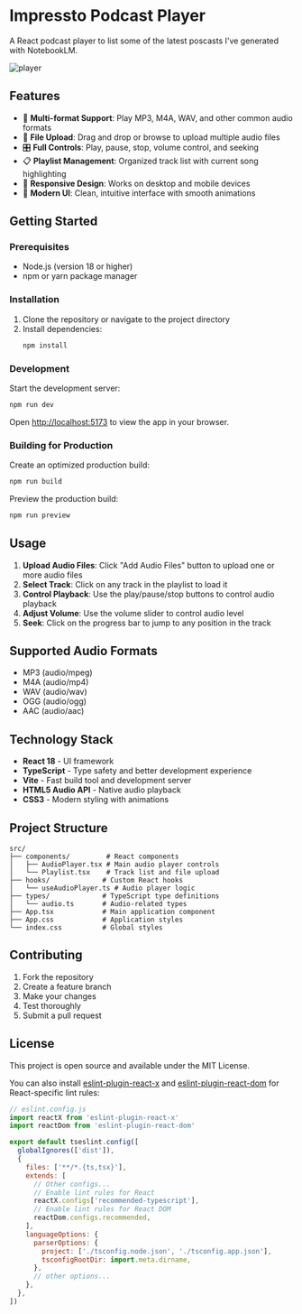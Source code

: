 # Impressto Podcast Player

A React podcast player to list some of the latest poscasts I've generated with NotebookLM.

![player](https://github.com/user-attachments/assets/ef9fce87-5360-445e-81e0-27bd4793b574)

## Features

- 🎵 **Multi-format Support**: Play MP3, M4A, WAV, and other common audio formats
- 📁 **File Upload**: Drag and drop or browse to upload multiple audio files
- 🎛️ **Full Controls**: Play, pause, stop, volume control, and seeking
- 📋 **Playlist Management**: Organized track list with current song highlighting
- 📱 **Responsive Design**: Works on desktop and mobile devices
- 🎨 **Modern UI**: Clean, intuitive interface with smooth animations

## Getting Started

### Prerequisites

- Node.js (version 18 or higher)
- npm or yarn package manager

### Installation

1. Clone the repository or navigate to the project directory
2. Install dependencies:
   ```bash
   npm install
   ```

### Development

Start the development server:
```bash
npm run dev
```

Open [http://localhost:5173](http://localhost:5173) to view the app in your browser.

### Building for Production

Create an optimized production build:
```bash
npm run build
```

Preview the production build:
```bash
npm run preview
```

## Usage

1. **Upload Audio Files**: Click "Add Audio Files" button to upload one or more audio files
2. **Select Track**: Click on any track in the playlist to load it
3. **Control Playback**: Use the play/pause/stop buttons to control audio playback
4. **Adjust Volume**: Use the volume slider to control audio level
5. **Seek**: Click on the progress bar to jump to any position in the track

## Supported Audio Formats

- MP3 (audio/mpeg)
- M4A (audio/mp4)
- WAV (audio/wav)
- OGG (audio/ogg)
- AAC (audio/aac)

## Technology Stack

- **React 18** - UI framework
- **TypeScript** - Type safety and better development experience
- **Vite** - Fast build tool and development server
- **HTML5 Audio API** - Native audio playback
- **CSS3** - Modern styling with animations

## Project Structure

```
src/
├── components/         # React components
│   ├── AudioPlayer.tsx # Main audio player controls
│   └── Playlist.tsx    # Track list and file upload
├── hooks/             # Custom React hooks
│   └── useAudioPlayer.ts # Audio player logic
├── types/             # TypeScript type definitions
│   └── audio.ts       # Audio-related types
├── App.tsx            # Main application component
├── App.css            # Application styles
└── index.css          # Global styles
```

## Contributing

1. Fork the repository
2. Create a feature branch
3. Make your changes
4. Test thoroughly
5. Submit a pull request

## License

This project is open source and available under the MIT License.

You can also install [eslint-plugin-react-x](https://github.com/Rel1cx/eslint-react/tree/main/packages/plugins/eslint-plugin-react-x) and [eslint-plugin-react-dom](https://github.com/Rel1cx/eslint-react/tree/main/packages/plugins/eslint-plugin-react-dom) for React-specific lint rules:

```js
// eslint.config.js
import reactX from 'eslint-plugin-react-x'
import reactDom from 'eslint-plugin-react-dom'

export default tseslint.config([
  globalIgnores(['dist']),
  {
    files: ['**/*.{ts,tsx}'],
    extends: [
      // Other configs...
      // Enable lint rules for React
      reactX.configs['recommended-typescript'],
      // Enable lint rules for React DOM
      reactDom.configs.recommended,
    ],
    languageOptions: {
      parserOptions: {
        project: ['./tsconfig.node.json', './tsconfig.app.json'],
        tsconfigRootDir: import.meta.dirname,
      },
      // other options...
    },
  },
])
```
